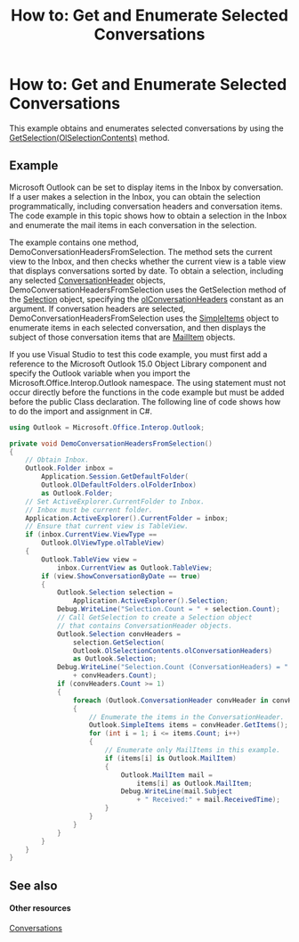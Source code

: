 ﻿---
title: 'How to: Get and Enumerate Selected Conversations'
TOCTitle: 'How to: Get and Enumerate Selected Conversations'
ms:assetid: 835312ea-2b29-49a5-b128-f69cf8d4427c
ms:mtpsurl: https://msdn.microsoft.com/en-us/library/Ff184621(v=office.15)
ms:contentKeyID: 55119833
ms.date: 07/24/2014
mtps_version: v=office.15
dev_langs:
- csharp
---

# How to: Get and Enumerate Selected Conversations

This example obtains and enumerates selected conversations by using the [GetSelection(OlSelectionContents)](https://msdn.microsoft.com/en-us/library/ff185002\(v=office.15\)) method.

## Example

Microsoft Outlook can be set to display items in the Inbox by conversation. If a user makes a selection in the Inbox, you can obtain the selection programmatically, including conversation headers and conversation items. The code example in this topic shows how to obtain a selection in the Inbox and enumerate the mail items in each conversation in the selection.

The example contains one method, DemoConversationHeadersFromSelection. The method sets the current view to the Inbox, and then checks whether the current view is a table view that displays conversations sorted by date. To obtain a selection, including any selected [ConversationHeader](https://msdn.microsoft.com/en-us/library/ff184727\(v=office.15\)) objects, DemoConversationHeadersFromSelection uses the GetSelection method of the [Selection](https://msdn.microsoft.com/en-us/library/bb612099\(v=office.15\)) object, specifying the [olConversationHeaders](https://msdn.microsoft.com/en-us/library/ff184867\(v=office.15\)) constant as an argument. If conversation headers are selected, DemoConversationHeadersFromSelection uses the [SimpleItems](https://msdn.microsoft.com/en-us/library/ff184992\(v=office.15\)) object to enumerate items in each selected conversation, and then displays the subject of those conversation items that are [MailItem](https://msdn.microsoft.com/en-us/library/bb643865\(v=office.15\)) objects.

If you use Visual Studio to test this code example, you must first add a reference to the Microsoft Outlook 15.0 Object Library component and specify the Outlook variable when you import the Microsoft.Office.Interop.Outlook namespace. The using statement must not occur directly before the functions in the code example but must be added before the public Class declaration. The following line of code shows how to do the import and assignment in C\#.

``` csharp
using Outlook = Microsoft.Office.Interop.Outlook;
```

``` csharp
private void DemoConversationHeadersFromSelection()
{
    // Obtain Inbox.
    Outlook.Folder inbox =
        Application.Session.GetDefaultFolder(
        Outlook.OlDefaultFolders.olFolderInbox)
        as Outlook.Folder;
    // Set ActiveExplorer.CurrentFolder to Inbox.
    // Inbox must be current folder.
    Application.ActiveExplorer().CurrentFolder = inbox;
    // Ensure that current view is TableView.
    if (inbox.CurrentView.ViewType ==
        Outlook.OlViewType.olTableView)
    {
        Outlook.TableView view =
            inbox.CurrentView as Outlook.TableView;
        if (view.ShowConversationByDate == true)
        {
            Outlook.Selection selection =
                Application.ActiveExplorer().Selection;
            Debug.WriteLine("Selection.Count = " + selection.Count);
            // Call GetSelection to create a Selection object
            // that contains ConversationHeader objects.
            Outlook.Selection convHeaders =
                selection.GetSelection(
                Outlook.OlSelectionContents.olConversationHeaders)
                as Outlook.Selection;
            Debug.WriteLine("Selection.Count (ConversationHeaders) = " 
                + convHeaders.Count);
            if (convHeaders.Count >= 1)
            {
                foreach (Outlook.ConversationHeader convHeader in convHeaders)
                {
                    // Enumerate the items in the ConversationHeader.
                    Outlook.SimpleItems items = convHeader.GetItems();
                    for (int i = 1; i <= items.Count; i++)
                    {
                        // Enumerate only MailItems in this example.
                        if (items[i] is Outlook.MailItem)
                        {
                            Outlook.MailItem mail = 
                                items[i] as Outlook.MailItem;
                            Debug.WriteLine(mail.Subject 
                                + " Received:" + mail.ReceivedTime);
                        }
                    }
                }
            }
        }
    }
}
```

## See also

#### Other resources

[Conversations](conversations.md)

